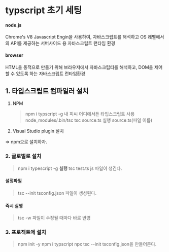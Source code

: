 # typscript 초기 세팅

#### node.js

Chrome's V8 Javascript Engin을 사용하여, 자바스크립트를 해석하고 OS 레벨에서의 API를 제공하는 서버사이드 용 자바스크립트 런타임 환경

#### browser

HTML을 동적으로 만들기 위해 브라우저에서 자바스크립티를 해석하고, DOM을 제어할 수 있도록 하는 자바스크립트 런타임환경

## 1. 타입스크립트 컴파일러 설치

1. NPM

   > npm i typscript -g
   > 내 피씨 어디에서든 타입스크립트 사용
   > node_modules/.bin/tsc
   > tsc source.ts
   > 실행 source.ts(파일 이름)

2. Visual Studio plugin 설치

=> npm으로 설치하자.

### 2. 글로벌로 설치

> npm i typescript -g
> **실행**
> tsc test.ts
> js 파일이 생긴다.

#### 설정파일

> tsc --init
> tsconfig.json 파일이 생성된다.

#### 즉시 실행

> tsc -w
> 파일이 수정될 때마다 바로 반영

### 3. 프로젝트에 설치

> npm init -y
> npm i typscript
> npx tsc --init
> tsconfig.json을 만들어준다.
